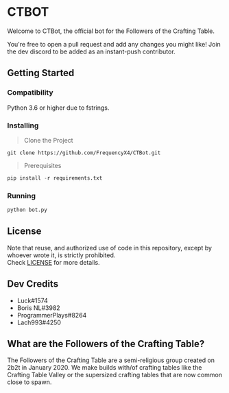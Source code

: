 # CTBOT

Welcome to CTBot, the official bot for the Followers of the Crafting Table.

You're free to open a pull request and add any changes you might like! 
Join the dev discord to be added as an instant-push contributor.

## Getting Started

### Compatibility
Python 3.6 or higher due to fstrings.

### Installing
> Clone the Project
```
git clone https://github.com/FrequencyX4/CTBot.git
```
> Prerequisites
```py
pip install -r requirements.txt
```
### Running
```py
python bot.py
```

## License
Note that reuse, and authorized use of code in this repository, except by 
whoever wrote it, is strictly prohibited.  
Check [LICENSE](https://github.com/FrequencyX4/CTBot/blob/master/LICENSE)
for more details.


## Dev Credits
- Luck#1574
- Boris NL#3982
- ProgrammerPlays#8264
- Lach993#4250


## What are the Followers of the Crafting Table?
The Followers of the Crafting Table are a semi-religious group created on 2b2t 
in January 2020. We make builds with/of crafting tables like the Crafting Table 
Valley or the supersized crafting tables that are now common close to spawn. 
